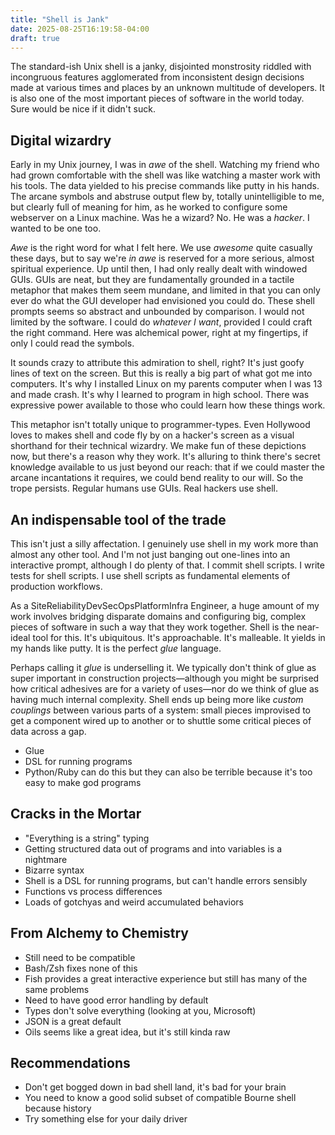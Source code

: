 ```yaml
---
title: "Shell is Jank"
date: 2025-08-25T16:19:58-04:00
draft: true
---
```

The standard-ish Unix shell is a janky, disjointed monstrosity riddled with incongruous features agglomerated from inconsistent design decisions made at various times and places by an unknown multitude of developers.  It is also one of the most important pieces of software in the world today.  Sure would be nice if it didn't suck.

## Digital wizardry

Early in my Unix journey, I was in _awe_ of the shell.  Watching my friend who had grown comfortable with the shell was like watching a master work with his tools.  The data yielded to his precise commands like putty in his hands.  The arcane symbols and abstruse output flew by, totally unintelligible to me, but clearly full of meaning for him, as he worked to configure some webserver on a Linux machine.  Was he a wizard?  No.  He was a _hacker_.  I wanted to be one too.

_Awe_ is the right word for what I felt here.  We use _awesome_ quite casually these days, but to say we're _in awe_ is reserved for a more serious, almost spiritual experience.  Up until then, I had only really dealt with windowed GUIs.  GUIs are neat, but they are fundamentally grounded in a tactile metaphor that makes them seem mundane, and limited in that you can only ever do what the GUI developer had envisioned you could do.  These shell prompts seems so abstract and unbounded by comparison.  I would not limited by the software.  I could do _whatever I want_, provided I could craft the right command.  Here was alchemical power, right at my fingertips, if only I could read the symbols.

It sounds crazy to attribute this admiration to shell, right?  It's just goofy lines of text on the screen.  But this is really a big part of what got me into computers.  It's why I installed Linux on my parents computer when I was 13 and made crash.  It's why I learned to program in high school.  There was expressive power available to those who could learn how these things work.

This metaphor isn't totally unique to programmer-types.  Even Hollywood loves to makes shell and code fly by on a hacker's screen as a visual shorthand for their technical wizardry.  We make fun of these depictions now, but there's a reason why they work.  It's alluring to think there's secret knowledge available to us just beyond our reach: that if we could master the arcane incantations it requires, we could bend reality to our will.  So the trope persists.  Regular humans use GUIs.  Real hackers use shell.

## An indispensable tool of the trade

This isn't just a silly affectation.   I genuinely use shell in my work more than almost any other tool.  And I'm not just banging out one-lines into an interactive prompt, although I do plenty of that.  I commit shell scripts.  I write tests for shell scripts.  I use shell scripts as fundamental elements of production workflows.

As a SiteReliabilityDevSecOpsPlatformInfra Engineer, a huge amount of my work involves bridging disparate domains and configuring big, complex pieces of software in such a way that they work together.  Shell is the near-ideal tool for this.  It's ubiquitous.  It's approachable.  It's malleable.  It yields in my hands like putty.  It is the perfect _glue_ language.

Perhaps calling it _glue_ is underselling it.  We typically don't think of glue as super important in construction projects—although you might be surprised how critical adhesives are for a variety of uses—nor do we think of glue as having much internal complexity.  Shell ends up being more like _custom couplings_ between various parts of a system: small pieces improvised to get a component wired up to another or to shuttle some critical pieces of data across a gap.

- Glue
- DSL for running programs
- Python/Ruby can do this but they can also be terrible because it's too easy to make god programs

## Cracks in the Mortar

- "Everything is a string" typing
- Getting structured data out of programs and into variables is a nightmare
- Bizarre syntax
- Shell is a DSL for running programs, but can't handle errors sensibly
- Functions vs process differences
- Loads of gotchyas and weird accumulated behaviors

## From Alchemy to Chemistry

- Still need to be compatible
- Bash/Zsh fixes none of this
- Fish provides a great interactive experience but still has many of the same problems
- Need to have good error handling by default
- Types don't solve everything (looking at you, Microsoft)
- JSON is a great default
- Oils seems like a great idea, but it's still kinda raw

## Recommendations

- Don't get bogged down in bad shell land, it's bad for your brain
- You need to know a good solid subset of compatible Bourne shell because history
- Try something else for your daily driver
